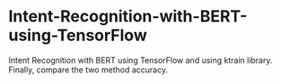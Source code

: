 # Intent-Recognition-with-BERT-using-TensorFlow
Intent Recognition with BERT using TensorFlow and using ktrain library. Finally, compare the two method accuracy.

